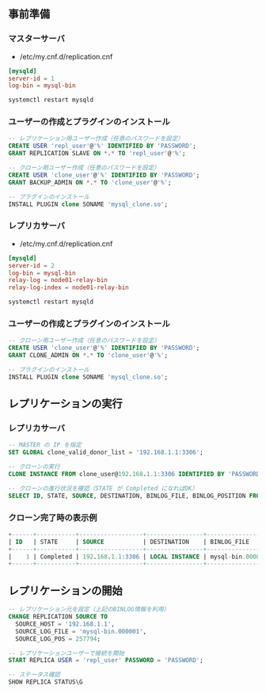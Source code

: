 ## 事前準備
### マスターサーバ
- /etc/my.cnf.d/replication.cnf

```conf
[mysqld]
server-id = 1
log-bin = mysql-bin
```

```bash
systemctl restart mysqld
```

### ユーザーの作成とプラグインのインストール

```sql
-- レプリケーション用ユーザー作成（任意のパスワードを設定）
CREATE USER 'repl_user'@'%' IDENTIFIED BY 'PASSWORD';
GRANT REPLICATION SLAVE ON *.* TO 'repl_user'@'%';

-- クローン用ユーザー作成（任意のパスワードを設定）
CREATE USER 'clone_user'@'%' IDENTIFIED BY 'PASSWORD';
GRANT BACKUP_ADMIN ON *.* TO 'clone_user'@'%';

-- プラグインのインストール
INSTALL PLUGIN clone SONAME 'mysql_clone.so';
```

### レプリカサーバ
- /etc/my.cnf.d/replication.cnf

```conf
[mysqld]
server-id = 2
log-bin = mysql-bin
relay-log = node01-relay-bin
relay-log-index = node01-relay-bin
```

```bash
systemctl restart mysqld
```

### ユーザーの作成とプラグインのインストール

```sql
-- クローン用ユーザー作成（任意のパスワードを設定）
CREATE USER 'clone_user'@'%' IDENTIFIED BY 'PASSWORD';
GRANT CLONE_ADMIN ON *.* TO 'clone_user'@'%';

-- プラグインのインストール
INSTALL PLUGIN clone SONAME 'mysql_clone.so';
```

## レプリケーションの実行
### レプリカサーバ

```sql
-- MASTER の IP を指定
SET GLOBAL clone_valid_donor_list = '192.168.1.1:3306';

-- クローンの実行
CLONE INSTANCE FROM clone_user@192.168.1.1:3306 IDENTIFIED BY 'PASSWORD';

-- クローンの進行状況を確認（STATE が Completed になればOK）
SELECT ID, STATE, SOURCE, DESTINATION, BINLOG_FILE, BINLOG_POSITION FROM performance_schema.clone_status;
```

### クローン完了時の表示例

```sql
+------+-----------+------------------+----------------+------------------+-----------------+
| ID   | STATE     | SOURCE           | DESTINATION    | BINLOG_FILE      | BINLOG_POSITION |
+------+-----------+------------------+----------------+------------------+-----------------+
|    1 | Completed | 192.168.1.1:3306 | LOCAL INSTANCE | mysql-bin.000001 |         257794  |
+------+-----------+------------------+----------------+------------------+-----------------+
```

## レプリケーションの開始

```sql
-- レプリケーション元を設定（上記のBINLOG情報を利用）
CHANGE REPLICATION SOURCE TO
  SOURCE_HOST = '192.168.1.1',
  SOURCE_LOG_FILE = 'mysql-bin.000001',
  SOURCE_LOG_POS = 257794;

-- レプリケーションユーザーで接続を開始
START REPLICA USER = 'repl_user' PASSWORD = 'PASSWORD';

-- ステータス確認
SHOW REPLICA STATUS\G
```